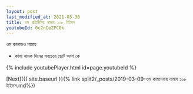 ```yaml
---
layout: post
last_modified_at: 2021-03-30
title: ওম প্রতিষ্ঠিটায় নামায ১০৮ টাইমস
youtubeId: 0c2nCeZPC0k
---
```

 
 
 ওম কালাভও নামায  
 
 -  কালা নামক দিনের সবচেয়ে ছোট অংশ কে 
 
  
 
  
 
 
 
 
 
 


{% include youtubePlayer.html id=page.youtubeId %}
 
[Next]({{ site.baseurl }}{% link  split2/_posts/2019-03-09-ওম কামদেবায় নামায ১০৮ টাইমস.md%})
 
